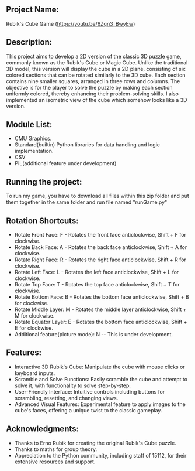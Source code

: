 Project Name: 
------------
Rubik's Cube Game (https://youtu.be/6Zqn3_BwyEw)

Description: 
------------
This project aims to develop a 2D version of the classic 3D puzzle game, commonly known as the Rubik's Cube or Magic Cube. Unlike the traditional 3D model, this version will display the cube in a 2D plane, consisting of six colored sections that can be rotated similarly to the 3D cube. Each section contains nine smaller squares, arranged in three rows and columns. The objective is for the player to solve the puzzle by making each section uniformly colored, thereby enhancing their problem-solving skills. I also implemented an isometric view of the cube which somehow looks like a 3D version.

Module List:
------------
- CMU Graphics.
- Standard(builtin) Python libraries for data handling and logic implementation.
- CSV
- PIL(additional feature under development)

Running the project:
------------

To run my game, you have to download all files within this zip folder and put them together in the same folder and run file named "runGame.py"

Rotation Shortcuts:
------------
- Rotate Front Face: F - Rotates the front face anticlockwise, Shift + F for clockwise.
- Rotate Back Face: A - Rotates the back face anticlockwise, Shift + A for clockwise.
- Rotate Right Face: R - Rotates the right face anticlockwise, Shift + R for clockwise.
- Rotate Left Face: L - Rotates the left face anticlockwise, Shift + L for clockwise.
- Rotate Top Face: T - Rotates the top face anticlockwise, Shift + T for clockwise.
- Rotate Bottom Face: B - Rotates the bottom face anticlockwise, Shift + B for clockwise.
- Rotate Middle Layer: M - Rotates the middle layer anticlockwise, Shift + M for clockwise.
- Rotate Equator Layer: E - Rotates the bottom face anticlockwise, Shift + E for clockwise.
- Additional feature(picture mode): N -- This is under development.

Features:
------------

- Interactive 3D Rubik's Cube: Manipulate the cube with mouse clicks or keyboard inputs.
- Scramble and Solve Functions: Easily scramble the cube and attempt to solve it, with functionality to solve step-by-step.
- User-Friendly Interface: Intuitive controls including buttons for scrambling, resetting, and changing views.
- Advanced Visual Features: Experimental feature to apply images to the cube's faces, offering a unique twist to the classic gameplay.


Acknowledgments:
------------

- Thanks to Erno Rubik for creating the original Rubik's Cube puzzle.
- Thanks to maths for group theory.
- Appreciation to the Python community, including staff of 15112, for their extensive resources and support.
